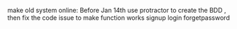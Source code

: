 make old system online: Before Jan 14th
  use protractor to create the BDD , then fix the code issue to make function works
  signup
  login
  forgetpassword
